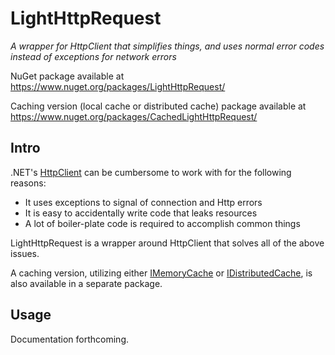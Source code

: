 # LightHttpRequest
*A wrapper for HttpClient that simplifies things, and uses normal error codes instead of exceptions for network errors*

NuGet package available at https://www.nuget.org/packages/LightHttpRequest/

Caching version (local cache or distributed cache) package available at https://www.nuget.org/packages/CachedLightHttpRequest/

## Intro

.NET's [HttpClient](https://docs.microsoft.com/en-us/dotnet/api/system.net.http.httpclient?view=netcore-3.1) can be cumbersome to work with for the following reasons:
* It uses exceptions to signal of connection and Http errors
* It is easy to accidentally write code that leaks resources
* A lot of boiler-plate code is required to accomplish common things

LightHttpRequest is a wrapper around HttpClient that solves all of the above issues.

A caching version, utilizing either [IMemoryCache](https://docs.microsoft.com/en-us/aspnet/core/performance/caching/memory?view=aspnetcore-3.1) or [IDistributedCache](https://docs.microsoft.com/en-us/aspnet/core/performance/caching/distributed?view=aspnetcore-3.1), is also available in a separate package.

## Usage

Documentation forthcoming.
